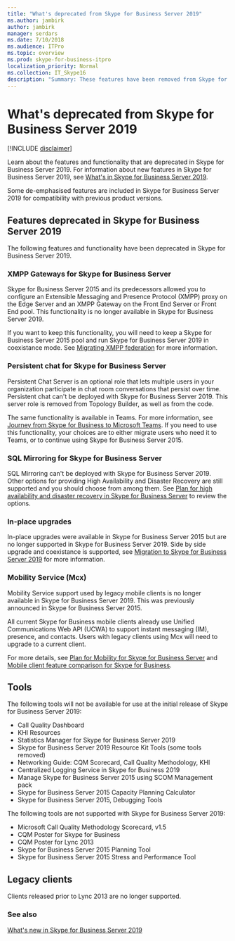 ```yaml
---
title: "What's deprecated from Skype for Business Server 2019"
ms.author: jambirk
author: jambirk
manager: serdars
ms.date: 7/10/2018
ms.audience: ITPro
ms.topic: overview
ms.prod: skype-for-business-itpro
localization_priority: Normal
ms.collection: IT_Skype16
description: "Summary: These features have been removed from Skype for Business Server 2019."
---
```


# What's deprecated from Skype for Business Server 2019 

[!INCLUDE [disclaimer](disclaimer.md)]

Learn about the features and functionality that are deprecated in Skype for Business Server 2019. For information about new features in Skype for Business Server 2019, see [What's in Skype for Business Server 2019](whats-new.md).

Some de-emphasised features are included in Skype for Business Server 2019 for compatibility with previous product versions. 

## Features deprecated in Skype for Business Server 2019

The following features and functionality have been deprecated in Skype for Business Server 2019.

### XMPP Gateways for Skype for Business Server

Skype for Business Server 2015 and its predecessors allowed you to configure an Extensible Messaging and Presence Protocol (XMPP) proxy on the Edge Server and an XMPP Gateway on the Front End Server or Front End pool. This functionality is no longer available in Skype for Business Server 2019.

If you want to keep this functionality, you will need to keep a Skype for Business Server 2015 pool and run Skype for Business Server 2019 in coexistance mode. See [Migrating XMPP federation](migration/migrating-xmpp-federation.md) for more information.

### Persistent chat for Skype for Business Server

Persistent Chat Server is an optional role that lets multiple users in your organization participate in chat room conversations that persist over time. Persistent chat can't be deployed with Skype for Business Server 2019. This server role is removed from Topology Builder, as well as from the code. 

The same functionality is available in Teams. For more information, see [Journey from Skype for Business to Microsoft Teams](https://docs.microsoft.com/MicrosoftTeams/journey-skypeforbusiness-teams). If you need to use this functionality, your choices are to either migrate users who need it to Teams, or to continue using Skype for Business Server 2015.  

### SQL Mirroring for Skype for Business Server

SQL Mirroring can't be deployed with Skype for Business Server 2019. Other options for providing High Availability and Disaster Recovery are still supported and you should choose from among them. See [Plan for high availability and disaster recovery in Skype for Business Server](../SfbServer/plan-your-deployment/high-availability-and-disaster-recovery/high-availability-and-disaster-recovery.md) to review the options.

### In-place upgrades 

In-place upgrades were available in Skype for Business Server 2015 but are no longer supported in Skype for Business Server 2019. Side by side upgrade and coexistance is supported, see [Migration to Skype for Business Server 2019](migration/migration-to-skype-for-business-server-2019.md) for more information.

###  Mobility Service (Mcx)

Mobility Service support used by legacy mobile clients is no longer available in Skype for Business Server 2019. This was previously announced in Skype for Business Server 2015.

All current Skype for Business mobile clients already use Unified Communications Web API (UCWA) to support instant messaging (IM), presence, and contacts. Users with legacy clients using Mcx will need to upgrade to a current client.

For more details, see [Plan for Mobility for Skype for Business Server](../SfbServer/plan-your-deployment/mobility.md) and [Mobile client feature comparison for Skype for Business](../SfbServer/plan-your-deployment/clients-and-devices/mobile-feature-comparison.md).

## Tools

The following tools will not be available for use at the initial release of Skype for Business Server 2019:

- Call Quality Dashboard
- KHI Resources
- Statistics Manager for Skype for Business Server 2019  
- Skype for Business Server 2019 Resource Kit Tools (some tools removed)
- Networking Guide: CQM Scorecard, Call Quality Methodology, KHI
- Centralized Logging Service in Skype for Business 2019
- Manage Skype for Business Server 2015 using SCOM Management pack
- Skype for Business Server 2015 Capacity Planning Calculator
- Skype for Business Server 2015, Debugging Tools

The following tools are not supported with Skype for Business Server 2019:

- Microsoft Call Quality Methodology Scorecard, v1.5
- CQM Poster for Skype for Business
- CQM Poster for Lync 2013
- Skype for Business Server 2015 Planning Tool
- Skype for Business Server 2015 Stress and Performance Tool
 
## Legacy clients

Clients released prior to Lync 2013 are no longer supported.

### See also

[What's new in Skype for Business Server 2019](whats-new.md)